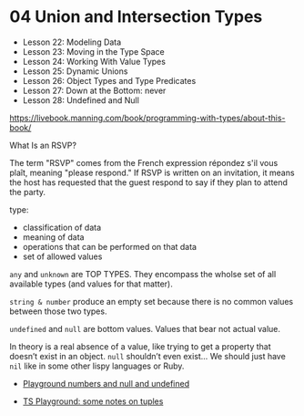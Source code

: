 # 04 Union and Intersection Types

- Lesson 22: Modeling Data
- Lesson 23: Moving in the Type Space
- Lesson 24: Working With Value Types
- Lesson 25: Dynamic Unions
- Lesson 26: Object Types and Type Predicates
- Lesson 27: Down at the Bottom: never
- Lesson 28: Undefined and Null

https://livebook.manning.com/book/programming-with-types/about-this-book/


What Is an RSVP?

The term "RSVP" comes from the French expression répondez s'il vous plaît, meaning "please respond." If RSVP is written on an invitation, it means the host has requested that the guest respond to say if they plan to attend the party.


type:

- classification of data
- meaning of data
- operations that can be performed on that data
- set of allowed values


`any` and `unknown` are TOP TYPES. They encompass the wholse set of all available types (and values for that matter).

`string & number` produce an empty set because there is no common values between those two types.

`undefined` and `null` are bottom values. Values that bear not actual value.

In theory is a real absence of a value, like trying to get a property that doesn’t exist in an object. `null` shouldn’t even exist… We should just have `nil` like in some other lispy languages or Ruby.

- [Playground numbers and null and undefined](https://www.typescriptlang.org/play?#code/PTBQIAkIgIIQQVwC4AsD2AnAXBAYgU3QDsBDQgE1QgCFiBnW1cYaCZRRAB1sxADMCS5VACM6DAHRk8AN2ABjVIUTE5iMJBhtO3PgNIVR9VOIDmAS0QAbYsPFnUwKdLQB3RA6YstXHsBf-JGVd3QNlPUFAFQlpECEtUE2wAYUUGSzwAbQAieJMsgF0IAF4IKLS8cVzxYTNyAAoy1HSASgBuCJBPAFliAGs8CFp4dAHADAIY9DNVADl4S0sk5Dw5XtpRiDNaCEVxJg71ZipUFAhRgA8ARnX9U7OAJkBMAghiEdP4cjxeWrwyB4AaCDCJAQFADRAATw4AzkSxWBE8mwgAHkANIQFwWZAbRC7TrSF4QS7YQjwAC2wgI7XSsXuxLJFPQ7T2kCowLwZw4limFks4MGeHYtRMIKWpJBlFG7ykX0IPyeGFOJPmDwRW0Ix2ecjkeA4ymE6VxYHx6EJAGY6eSCMUIFLPt8yFSBYSACwWhnWpWWJmdSAAFWQiMR+K5ZAgACkAMqlVBScTUYEWCAcdAx+DarajabEaYPQ2gY0QdAXa2XCAAaggFyZuTqRbaoCAA)

- [TS Playground: some notes on tuples](https://www.typescriptlang.org/play?#code/PTBQIAkIgIIQQVwC4AsD2AnAXBAYgU3QDsBDQgE1QgCFiBnW1cYaCZRRAB1sxADMCS5VACM6DAHRk8AN2ABjVIUTE5iMJBhtO3PgNIVR9VOIDmAS0QAbYsPFnUwKdLQB3RA6YstXHsBf-JGVd3QNlPUFAFQlpECEtUE2wAYUUGSzwAbQAieJMsgF0IAF4IKLS8cVzxYTNyAAoy1HSASgBuCJBPABV4DnTaUtIAcljhPAha-nR0PDJxJgiy2IArWbNiiGyATVQyYiyAGggATgAGU-z2yAgbgD0AfgXILuRxxABPDnHUXghADAJVmQzIBMAgmAwAcgB5LoQFBvXrpf4ZGLoWomI6EeAAWzG6HywPEEAAkrEzLRPH86ii0RAAD4QTE4gjNDL4o4oYik2hHUgQYjTYjvCAuNC0cZ4dJYvBKAZyUieMYQPAWV7oPn-amEEygjDqv6M3EEhZPZhUJDC8ZywgQeBi-5LUFiAiIezRQkvMkQLHEADWeAGcNhCLwnmQxGk4wj6CFtC+cjMvDMclhn39wpVEBmxAohEsQukxEs8H9806Sz5yAYPuIG2ysErqGrEC6pFQhwgAGYAOyFOilVKIK7MG4QB4miDg1CxP7IxCorUY7G4-GlsDjl7jGaIeBEFNfCA-WHIT28eCEVSusHq7d9b6-Gt-YSoJp4UjAzz6dWn88uxRHzmwr6aaEFOEAcPyxBYgMn5bju0T-NIqBmGQRqdN+F5-raeBdAkJjpAAysoiB4HUyHYAazLYBkT4vqQRx1M0xQAHwQIhyGFAA3qANzpLEMScuMJS8IWYrtNxmZ4Nuu4ZMJlhivRjFFCxHEQPxxEbAAhGp4wAL6XKAOmgEAA)


